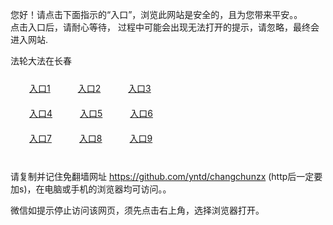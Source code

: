 您好！请点击下面指示的“入口”，浏览此网站是安全的，且为您带来平安。。 <br/>
点击入口后，请耐心等待， 过程中可能会出现无法打开的提示，请忽略，最终会进入网站. </br>

法轮大法在长春<br/>
<div style="padding:10px"><a style="margin:20px" target="_blank" href="https://d1vh1sfdg9p2po.cloudfront.net/2Qpsp?vglbkf" id="ccLink1" rel="nofollow">入口1</a> <a target="_blank" style="margin:20px" href="https://dxahr6mdiykdj.cloudfront.net/2Qpsp?bqmqbsfd" id="ccLink2" rel="nofollow">入口2</a> <a style="margin:20px" target="_blank" href="https://d33rfhcacr4wp3.cloudfront.net/2Qpsp?kffsatck" id="ccLink3" rel="nofollow">入口3</a></div>

<div style="padding:10px" ><a style="margin:20px" target="_blank" href="https://d1vh1sfdg9p2po.cloudfront.net/2Qpsp?vglbkf" id="ccLink4" rel="nofollow">入口4</a> <a style="margin:20px" href="https://dxahr6mdiykdj.cloudfront.net/2Qpsp?bqmqbsfd" target="_blank" id="ccLink5" rel="nofollow">入口5</a> <a style="margin:20px" href="https://d33rfhcacr4wp3.cloudfront.net/2Qpsp?kffsatck" target="_blank" id="ccLink6" rel="nofollow">入口6</a></div>

<div style="padding:10px"><a style="margin:20px" target="_blank" href="https://d1vh1sfdg9p2po.cloudfront.net/2Qpsp?vglbkf" id="ccLink7" rel="nofollow">入口7</a> <a style="margin:20px" href="https://dxahr6mdiykdj.cloudfront.net/2Qpsp?bqmqbsfd" target="_blank" id="ccLink8" rel="nofollow">入口8</a> <a style="margin:20px" target="_blank" href="https://d33rfhcacr4wp3.cloudfront.net/2Qpsp?kffsatck" id="ccLink9" rel="nofollow">入口9</a></div>

<br/>



请复制并记住免翻墙网址 https://github.com/yntd/changchunzx (http后一定要加s)，在电脑或手机的浏览器均可访问。。<br/>

微信如提示停止访问该网页，须先点击右上角，选择浏览器打开。
